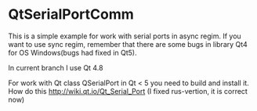 # QtSerialPortComm
This is a simple example for work with serial ports in async regim.
If you want to use sync regim, remember that there are some bugs in library Qt4 for OS Windows(bugs had fixed in Qt5).

In current branch I use Qt 4.8

For work with Qt class QSerialPort in Qt < 5 you need to build and install it.
How do this http://wiki.qt.io/Qt_Serial_Port (I fixed rus-vertion, it is correct now)

